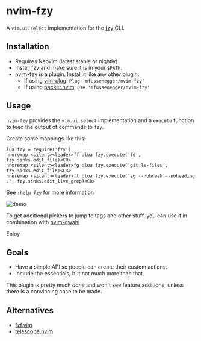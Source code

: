 # nvim-fzy

A `vim.ui.select` implementation for the [fzy][2] CLI.


## Installation

- Requires Neovim (latest stable or nightly)
- Install [fzy][2] and make sure it is in your `$PATH`.
- nvim-fzy is a plugin. Install it like any other plugin:
  - If using [vim-plug][5]: `Plug 'mfussenegger/nvim-fzy'`
  - If using [packer.nvim][6]: `use 'mfussenegger/nvim-fzy'`

## Usage

`nvim-fzy` provides the `vim.ui.select` implementation and a `execute` function
to feed the output of commands to `fzy`.

Create some mappings like this:

```vimL
lua fzy = require('fzy')
nnoremap <silent><leader>ff :lua fzy.execute('fd', fzy.sinks.edit_file)<CR>
nnoremap <silent><leader>fg :lua fzy.execute('git ls-files', fzy.sinks.edit_file)<CR>
nnoremap <silent><leader>fl :lua fzy.execute('ag --nobreak --noheading .', fzy.sinks.edit_live_grep)<CR>
```

See `:help fzy` for more information

![demo](demo/demo.gif)

To get additional pickers to jump to tags and other stuff, you can use it in combination with [nvim-qwahl](https://github.com/mfussenegger/nvim-qwahl)

Enjoy


## Goals

- Have a simple API so people can create their custom actions.
- Include the essentials, but not much more than that.

This plugin is pretty much *done* and won't see feature additions, unless there
is a convincing case to be made.


## Alternatives

- [fzf.vim][1]
- [telescope.nvim][4]


[1]: https://github.com/junegunn/fzf.vim
[2]: https://github.com/jhawthorn/fzy
[4]: https://github.com/nvim-lua/telescope.nvim
[5]: https://github.com/junegunn/vim-plug
[6]: https://github.com/wbthomason/packer.nvim
